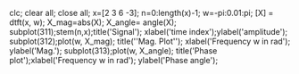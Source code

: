 clc; clear all; close all; x=[2 3 6 -3]; n=0:length(x)-1; w=-pi:0.01:pi;
[X] = dtft(x, w);
X_mag=abs(X); X_angle= angle(X); subplot(311);stem(n,x);title('Signal'); xlabel('time index');ylabel('amplitude'); subplot(312);plot(w, X_mag);
title(''Mag. Plot''); xlabel('Frequency w in rad'); ylabel('Mag.');
subplot(313);plot(w, X_angle);
title('Phase plot');xlabel('Frequency w in rad'); ylabel('Phase angle');
